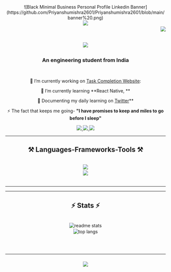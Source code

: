 <div align="center">
![Black Minimal Business Personal Profile Linkedin Banner](https://github.com/Priyanshumishra2601/Priyanshumishra2601/blob/main/banner%20.png)
</div>

<div align="center">
    <img  src="https://github.com/priyanshumishra2601/priyanshumishra2601/assets/84717393/c1d42bc9-0bf0-48ad-8ab0-35da6daa5bed" />
</div>



<img align="right" src="https://visitor-badge.laobi.icu/badge?page_id=salesp07.salesp07" />

<h1 align="center">
    <img src="https://readme-typing-svg.herokuapp.com/?font=&size=40&center=true&vCenter=true&width=900&height=70&duration=4000&lines=Hi+There!+👋;+This+is+Priyanshu!;" />
</h1>

<h3 align="center">An engineering student from India</h3>

<br/>

<div align="center">
 
 🔭 I’m currently working on  [Task Completion Website](https://github.com/): 
 
 🌱 I’m currently learning **React Native, **

 💬 Documenting my daily learning on [Twitter](https://twitter.com/hunk_2601)**

 ⚡  The fact that keeps me going- **"I have promises to keep and miles to go before I sleep"**
 
 </div>
 
<div align="center"> 
  <a href="mailto:priyanshu2601mishra@gmail.com">
    <img src="https://img.shields.io/badge/Gmail-333333?style=for-the-badge&logo=gmail&logoColor=red" />
  </a>
  <a href="https://www.linkedin.com/in/" target="_blank">
    <img src="https://img.shields.io/badge/LinkedIn-0077B5?style=for-the-badge&logo=linkedin&logoColor=white" target="_blank" />
  </a>
  <a href="https://" target="_blank">
    <img src="https://img.shields.io/badge/Portfolio-white" target="_blank"  style="width: 80px; border: none;"/>
  </a>
</div>

 <hr/>
 
<h2 align="center">⚒ Languages-Frameworks-Tools ⚒</h2>
<br/>
<div align="center">
    <img src="https://skillicons.dev/icons?i=html,css,nodejs,github,python,javascript,c,java" /><br>
    <img src="https://skillicons.dev/icons?i=vscode,figma,git,tailwindcss,c" />
</div>

<br/>
<hr/>



<hr/>

<h2 align="center">⚡ Stats ⚡</h2>
<br>
<div align=center>
<img width=390 src="https://github-readme-stats-salesp07.vercel.app/api?username=priyanshumishra2601&count_private=true&show_icons=true&theme=react&rank_icon=github&border_radius=10" alt="readme stats" />
<br>
  <img width=325 align="center" src="https://github-readme-stats-salesp07.vercel.app/api/top-langs/?username=priyanshumishra2601&hide=HTML&langs_count=8&layout=compact&theme=react&border_radius=10&size_weight=0.5&count_weight=0.5&exclude_repo=github-readme-stats" alt="top langs" />
</div>

<br/><br/>
<hr/>

<h3 align="center">
    <img src="https://readme-typing-svg.herokuapp.com/?font=Roboto&size=25&center=true&vCenter=true&width=500&height=70&duration=4000&lines=Thanks+for+visiting!+✌️;+Shoot+me+a+message+on+Linkedin!;I'm+always+down+to+collab+:)">
</h3>

<br/>
